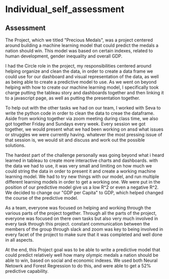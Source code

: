 # Individual_self_assessment


## Assessment

The Project, which we titled "Precious Medals", was a project centered around building a machine learning model that could predict the medals a nation should win. This model was based on certain indexes, related to human development, gender inequality and overall GDP. 

I had the Circle role in the project, my responsibilities centered around helping organize and clean the data, in order to create a data frame we could use for our dashboard and visual representation of the data, as well as being able to create a predictive model to use. As we went on beyond helping with how to create our machine learning model, I specifically took charge putting the tableau story and dashboards together and then linking it to a javascript page, as well as putting the presentation together. 

To help out with the other tasks we had on our team, I worked with Seva to write the python code in order to clean the data to creae the dataframe. Aside from working together via zoom meeting during class time, we also got together Friday and Sundays every week. Every session we got together, we would present what we had been working on ansd what issues or struggles we were currently having. whatever the most pressing issue of that session is, we would sit and discuss and work out the possible solutions. 

The hardest part of the challenge personally was going beyond what i heard learned in tableau to create more interactive charts and dashboards. with the data we had to use, it was very small and limiting on how much we could string the data in order to present it and create a working machine learning model. We had to try new things with our model, and run multiple different learning models in order to get a working one. We were put in the position of our predictive model give us a low R^2 or even a negative R^2. We decided to change our "GDP per Capita" to GDP, which helped changed the course of the predictive model. 

As a team, everyone was focused on helping and working through the various parts of the project together. Through all the parts of the project, everyone was focused on there own tasks but also very much involved in every task through this project. constant communication between the members of the group through slack and zoom was key to being involved in every facet of the project to make sure that it was completed and well done in all aspects. 

At the end, this Project goal was to be able to write a predictive model that could predict relatively well how many olympic medals a nation should be able to win, based on social and economic indexes. We used both Neural Netowrk and Forest Regression to do this, and were able to get a 52% predictive capability. 
